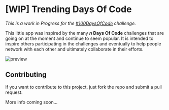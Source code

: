 # [WIP] Trending Days Of Code

_This is a work in Progress for the [#100DaysOfCode](https://github.com/jacobwarduk/100-days-of-code) challenge._

This little app was inspired by the many **_n_ Days Of Code** challenges that are going on at the moment and continue to seem popular. It is intended to inspire others participating in the challenges and eventually to help people network with each other and ultimately collaborate in their efforts.

![preview](https://user-images.githubusercontent.com/3165587/28790470-18b521f4-7621-11e7-92ff-42886e232a09.png)


## Contributing

If you want to contribute to this project, just fork the repo and submit a pull request.

More info coming soon...

